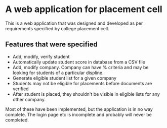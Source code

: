 # A web application for placement cell

This is a web application that was designed and developed as per requirements specified by college placement cell.

## Features that were specified
- Add, modify, verify student
- Automatically update student score in database from a CSV file
- Add, modify company. Company can have % criteria and may be looking for students of a particular displine.
- Generate eligible student list for a given company
- Students may not be eligible for placements before documents are verified
- After student is placed, they shouldn't be visible in eligible lists for any other company.

Most of these have been implemented, but the application is in no way complete. The login page etc is incomplete and probably will never be completed.
